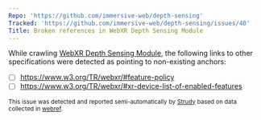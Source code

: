 ```yaml
---
Repo: 'https://github.com/immersive-web/depth-sensing'
Tracked: 'https://github.com/immersive-web/depth-sensing/issues/40'
Title: Broken references in WebXR Depth Sensing Module
---
```


While crawling [WebXR Depth Sensing Module](https://immersive-web.github.io/depth-sensing/), the following links to other specifications were detected as pointing to non-existing anchors:
* [ ] https://www.w3.org/TR/webxr/#feature-policy
* [ ] https://www.w3.org/TR/webxr/#xr-device-list-of-enabled-features

<sub>This issue was detected and reported semi-automatically by [Strudy](https://github.com/w3c/strudy/) based on data collected in [webref](https://github.com/w3c/webref/).</sub>
